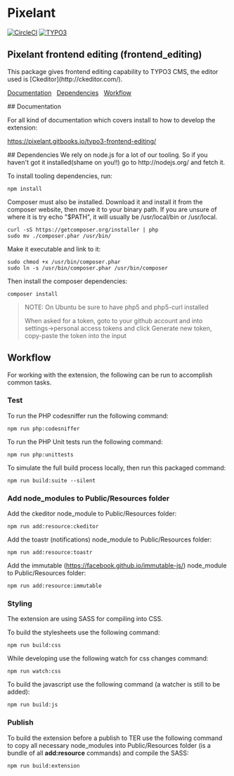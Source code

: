 <h1>Pixelant</h1>

[![CircleCI](https://circleci.com/gh/pixelant/frontend_editing.svg?style=svg)](https://circleci.com/gh/pixelant/frontend_editing) [![TYPO3](https://img.shields.io/badge/TYPO3-8.3.0-orange.svg?style=flat-square)](https://typo3.org/)

<h2>Pixelant frontend editing (frontend_editing)</h2>
This package gives frontend editing capability to TYPO3 CMS, the editor used is [Ckeditor](http://ckeditor.com/).

[Documentation](#documentation) &nbsp; [Dependencies](#dependencies) &nbsp; [Workflow](#workflow)&nbsp;

<a name="documentation"/>
## Documentation

For all kind of documentation which covers install to how to develop the extension:

https://pixelant.gitbooks.io/typo3-frontend-editing/

<a name="dependencies"/>
## Dependencies
We rely on node.js for a lot of our tooling. So if you haven't got it installed(shame on you!!) go to http://nodejs.org/ and fetch it.

To install tooling dependencies, run:

    npm install

Composer must also be installed. Download it and install it from the composer website, then move it to your binary path.
If you are unsure of where it is try echo "$PATH", it will usually be /usr/local/bin or /usr/local.

    curl -sS https://getcomposer.org/installer | php
    sudo mv ./composer.phar /usr/bin/

Make it executable and link to it:

    sudo chmod +x /usr/bin/composer.phar
    sudo ln -s /usr/bin/composer.phar /usr/bin/composer

Then install the composer dependencies:

    composer install
    
> NOTE: On Ubuntu be sure to have php5 and php5-curl installed
>
> When asked for a token, goto to your github account and into settings->personal access tokens and click Generate new token, copy-paste the token into the input
    
## Workflow
For working with the extension, the following can be run to accomplish common tasks.

### Test

To run the PHP codesniffer run the following command:

    npm run php:codesniffer

To run the PHP Unit tests run the following command:

    npm run php:unittests

To simulate the full build process locally, then run this packaged command:

    npm run build:suite --silent

### Add node_modules to Public/Resources folder

Add the ckeditor node_module to Public/Resources folder:

    npm run add:resource:ckeditor

Add the toastr (notifications) node_module to Public/Resources folder:

    npm run add:resource:toastr

Add the immutable (https://facebook.github.io/immutable-js/) node_module to Public/Resources folder:

    npm run add:resource:immutable

### Styling

The extension are using SASS for compiling into CSS. 

To build the stylesheets use the following command: 

    npm run build:css

While developing use the following watch for css changes command:

    npm run watch:css

To build the javascript use the following command (a watcher is still to be added): 

    npm run build:js

### Publish

To build the extension before a publish to TER use the following command to copy all necessary
node_modules into Public/Resources folder (is a bundle of all **add:resource** commands) and compile the SASS:

    npm run build:extension